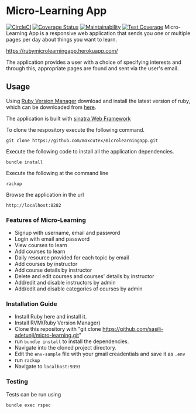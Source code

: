 # Micro-Learning App
[![CircleCI](https://circleci.com/gh/Maxcutex/microlearningapp/tree/develop.svg?style=svg)](https://circleci.com/gh/Maxcutex/microlearningapp/tree/develop)
[![Coverage Status](https://coveralls.io/repos/github/Maxcutex/microlearningapp/badge.svg?branch=develop)](https://coveralls.io/github/Maxcutex/microlearningapp?branch=develop)
[![Maintainability](https://api.codeclimate.com/v1/badges/2f782861537bdec6b229/maintainability)](https://codeclimate.com/github/Maxcutex/microlearningapp/maintainability)
[![Test Coverage](https://api.codeclimate.com/v1/badges/2f782861537bdec6b229/test_coverage)](https://codeclimate.com/github/Maxcutex/microlearningapp/test_coverage)
Micro-Learning App is a responsive web application that sends you one or multiple pages per day about things you want to learn.

https://rubymicrolearningapp.herokuapp.com/

The application provides a user with a choice of specifying interests and through this, appropriate pages are found and sent via the user's email.

## Usage
Using  [Ruby Version Manager](https://rvm.io/rvm/install) download and install the latest version of ruby, which can be downloaded from [here](https://www.ruby-lang.org/en/downloads/).

The application is built with [sinatra Web Framework](http://sinatrarb.com/) 

To clone the respository execute the following command.
```
git clone https://github.com/maxcutex/microlearningapp.git
```

Execute the following code to install all the application dependencies.
```
bundle install
```

Execute the following at the command line
```
rackup
```

Browse the application in the url
```
http://localhost:8282
```

### Features of Micro-Learning
- Signup with username, email and password
- Login with email and password
- View courses to learn
- Add courses to learn
- Daily resource provided for each topic by email
- Add courses by instructor
- Add course details by instructor
- Delete and edit courses and courses' details by instructor
- Add/edit and disable instructors by admin
- Add/edit and disable categories of courses by admin

### Installation Guide
- Install Ruby here and install it.
- Install RVM(Ruby Version Manager)
- Clone this repository with "git clone https://github.com/sasili-adetunji/micro-learning.git"
- run `bundle install` to install the dependencies.
- Navigate into the cloned project directory.
- Edit the `env-sample` file with your gmail creadentials and save it as `.env`
- run `rackup`
- Navigate to `localhost:9393`

### Testing
Tests can be run using
```
bundle exec rspec
```
